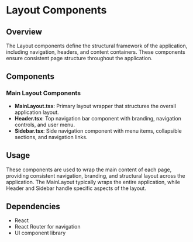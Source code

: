 # Layout Components

## Overview
The Layout components define the structural framework of the application, including navigation, headers, and content containers. These components ensure consistent page structure throughout the application.

## Components

### Main Layout Components
- **MainLayout.tsx**: Primary layout wrapper that structures the overall application layout.
- **Header.tsx**: Top navigation bar component with branding, navigation controls, and user menu.
- **Sidebar.tsx**: Side navigation component with menu items, collapsible sections, and navigation links.

## Usage
These components are used to wrap the main content of each page, providing consistent navigation, branding, and structural layout across the application. The MainLayout typically wraps the entire application, while Header and Sidebar handle specific aspects of the layout.

## Dependencies
- React
- React Router for navigation
- UI component library